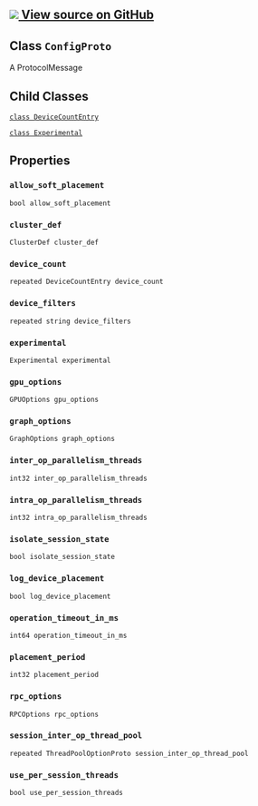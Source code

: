[ ![](https://tensorflow.google.cn/images/GitHub-Mark-32px.png) View source on
GitHub
](https://github.com/tensorflow/tensorflow/blob/r2.0/tensorflow/core/protobuf/config.proto)  
---  
  
## Class `ConfigProto`

A ProtocolMessage

## Child Classes

[`class
DeviceCountEntry`](https://tensorflow.google.cn/api_docs/python/tf/compat/v1/ConfigProto/DeviceCountEntry)

[`class
Experimental`](https://tensorflow.google.cn/api_docs/python/tf/compat/v1/ConfigProto/Experimental)

## Properties

### `allow_soft_placement`

`bool allow_soft_placement`

### `cluster_def`

`ClusterDef cluster_def`

### `device_count`

`repeated DeviceCountEntry device_count`

### `device_filters`

`repeated string device_filters`

### `experimental`

`Experimental experimental`

### `gpu_options`

`GPUOptions gpu_options`

### `graph_options`

`GraphOptions graph_options`

### `inter_op_parallelism_threads`

`int32 inter_op_parallelism_threads`

### `intra_op_parallelism_threads`

`int32 intra_op_parallelism_threads`

### `isolate_session_state`

`bool isolate_session_state`

### `log_device_placement`

`bool log_device_placement`

### `operation_timeout_in_ms`

`int64 operation_timeout_in_ms`

### `placement_period`

`int32 placement_period`

### `rpc_options`

`RPCOptions rpc_options`

### `session_inter_op_thread_pool`

`repeated ThreadPoolOptionProto session_inter_op_thread_pool`

### `use_per_session_threads`

`bool use_per_session_threads`

